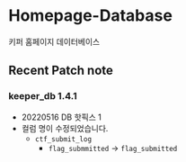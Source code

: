 

# Homepage-Database

키퍼 홈페이지 데이터베이스

## Recent Patch note
### keeper_db 1.4.1
- 20220516 DB 핫픽스 1
- 컬럼 명이 수정되었습니다.
    - `ctf_submit_log`
        - `flag_submmitted` -> `flag_submitted`